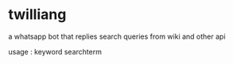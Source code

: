 # twilliang
a whatsapp bot that replies search queries  from wiki and other api

usage : keyword searchterm
